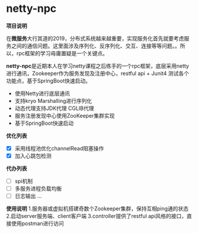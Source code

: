 # netty-npc

**项目说明**

在**微服务**大行其道的2019，分布式系统越来越重要，实现服务化首先就要考虑服务之间的通信问题。这里面涉及序列化、反序列化、交互、连接等等问题。。所以，rpc框架的学习毋庸置疑是一个关键点。

**netty-npc**是近期本人在学习netty课程之后练手的一个rpc框架，底层采用netty进行通讯，Zookeeper作为服务发现及注册中心，restful api + Junit4 测试各个功能点，基于SpringBoot快速启动。
 
- 使用Netty进行底层通讯
- 支持kryo Marshalling进行序列化
- 动态代理支持JDK代理 CGLIB代理
- 服务注册发现中心使用ZooKeeper集群实现
- 基于SpringBoot快速启动

**优化列表**
- [x] 采用线程池优化channelRead阻塞操作
- [x] 加入心跳包检测

**代办列表**
- [ ] spi机制
- [ ] 多服务进程负载均衡
- [ ] 日志输出
...

**使用说明**
 1.服务器或虚拟机搭建奇数个Zookeeper集群，保持互相ping通的状态
 2.启动server服务端、client客户端
 3.controller提供了restful api风格的接口，直接使用postman进行访问
